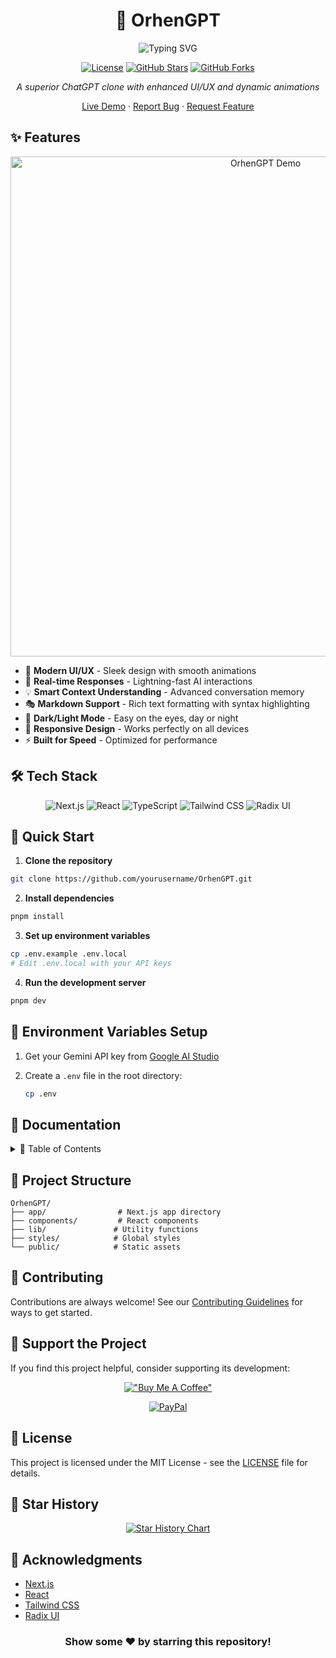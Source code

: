 <div align="center">
  
# 🤖 OrhenGPT

<p align="center">
  <img src="https://readme-typing-svg.herokuapp.com?font=Fira+Code&weight=500&size=40&pause=1000&color=0CE82B&center=true&vCenter=true&width=600&height=100&lines=Welcome+to+OrhenGPT+🚀;Better+than+ChatGPT+✨;Fully+Functional+AI+Chat+💫" alt="Typing SVG" />
</p>

[![License](https://img.shields.io/badge/license-MIT-blue.svg)](LICENSE)
[![GitHub Stars](https://img.shields.io/github/stars/yourusername/OrhenGPT?style=social)](https://github.com/yourusername/OrhenGPT/stargazers)
[![GitHub Forks](https://img.shields.io/github/forks/yourusername/OrhenGPT?style=social)](https://github.com/yourusername/OrhenGPT/network/members)

_A superior ChatGPT clone with enhanced UI/UX and dynamic animations_

[Live Demo](https://orhengptx.vercel.app/) · [Report Bug](https://github.com/jcristdorhen/OrhenGPTX/issues) · [Request Feature](https://github.com/jcristdorhen/OrhenGPTX/issues)

</div>

## ✨ Features

<div align="center">
  <img src="https://i.imgur.com/YourDemoGif.gif" alt="OrhenGPT Demo" width="800px" />
</div>

- 🎨 **Modern UI/UX** - Sleek design with smooth animations
- 🚀 **Real-time Responses** - Lightning-fast AI interactions
- 💡 **Smart Context Understanding** - Advanced conversation memory
- 🎭 **Markdown Support** - Rich text formatting with syntax highlighting
- 🌙 **Dark/Light Mode** - Easy on the eyes, day or night
- 📱 **Responsive Design** - Works perfectly on all devices
- ⚡ **Built for Speed** - Optimized for performance

## 🛠️ Tech Stack

<div align="center">
  
![Next.js](https://img.shields.io/badge/Next.js-black?style=for-the-badge&logo=next.js&logoColor=white)
![React](https://img.shields.io/badge/React-61DAFB?style=for-the-badge&logo=react&logoColor=black)
![TypeScript](https://img.shields.io/badge/TypeScript-007ACC?style=for-the-badge&logo=typescript&logoColor=white)
![Tailwind CSS](https://img.shields.io/badge/Tailwind_CSS-38B2AC?style=for-the-badge&logo=tailwind-css&logoColor=white)
![Radix UI](https://img.shields.io/badge/Radix_UI-161618?style=for-the-badge&logo=radix-ui&logoColor=white)

</div>

## 🚀 Quick Start

1. **Clone the repository**
```bash
git clone https://github.com/yourusername/OrhenGPT.git
```

2. **Install dependencies**
```bash
pnpm install
```

3. **Set up environment variables**
```bash
cp .env.example .env.local
# Edit .env.local with your API keys
```

4. **Run the development server**
```bash
pnpm dev
```

## 🔑 Environment Variables Setup

1. Get your Gemini API key from [Google AI Studio](https://makersuite.google.com/app/apikey)

2. Create a `.env` file in the root directory:
   ```bash
   cp .env
   ```

## 📖 Documentation

<details>
<summary>📑 Table of Contents</summary>

- [Installation Guide](#-quick-start)
- [Environment Variables](#-environment-variables)
- [Project Structure](#-project-structure)
- [Contributing Guidelines](CONTRIBUTING.md)
- [Code of Conduct](CODE_OF_CONDUCT.md)

</details>

## 🌟 Project Structure

```plaintext
OrhenGPT/
├── app/                # Next.js app directory
├── components/         # React components
├── lib/               # Utility functions
├── styles/            # Global styles
└── public/            # Static assets
```

## 🤝 Contributing

Contributions are always welcome! See our [Contributing Guidelines](CONTRIBUTING.md) for ways to get started.

## 💖 Support the Project

If you find this project helpful, consider supporting its development:

<div align="center">

[!["Buy Me A Coffee"](https://www.buymeacoffee.com/assets/img/custom_images/orange_img.png)](YOUR_BUYMEACOFFEE_LINK)

[![PayPal](https://img.shields.io/badge/PayPal-00457C?style=for-the-badge&logo=paypal&logoColor=white)](YOUR_PAYPAL_LINK)

</div>

## 📜 License

This project is licensed under the MIT License - see the [LICENSE](LICENSE) file for details.

## 🌟 Star History

<div align="center">
  
[![Star History Chart](https://api.star-history.com/svg?repos=yourusername/OrhenGPT&type=Date)](https://star-history.com/#yourusername/OrhenGPT&Date)

</div>

## 🙏 Acknowledgments

- [Next.js](https://nextjs.org/)
- [React](https://reactjs.org/)
- [Tailwind CSS](https://tailwindcss.com/)
- [Radix UI](https://www.radix-ui.com/)

<div align="center">

### Show some ❤️ by starring this repository!

</div>
